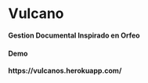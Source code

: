 <h1>Vulcano</h1>
<strong>Gestion Documental Inspirado en Orfeo</strong>

<h4>Demo</h4>
<strong>https://vulcanos.herokuapp.com/</strong>